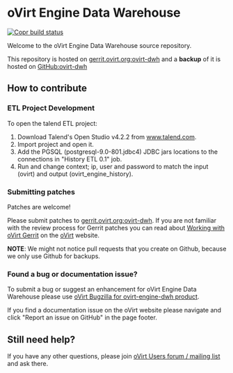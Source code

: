 # oVirt Engine Data Warehouse
[![Copr build status](https://copr.fedorainfracloud.org/coprs/ovirt/ovirt-master-snapshot/package/ovirt-engine-dwh/status_image/last_build.png)](https://copr.fedorainfracloud.org/coprs/ovirt/ovirt-master-snapshot/package/ovirt-engine-dwh/)

Welcome to the oVirt Engine Data Warehouse source repository.

This repository is hosted on [gerrit.ovirt.org:ovirt-dwh](https://gerrit.ovirt.org/#/admin/projects/ovirt-dwh)
and a **backup** of it is hosted on [GitHub:ovirt-dwh](https://github.com/oVirt/ovirt-dwh)


## How to contribute

### ETL Project Development

To open the talend ETL project:
1. Download Talend's Open Studio v4.2.2 from www.talend.com.
2. Import project and open it.
3. Add the PGSQL (postgresql-9.0-801.jdbc4) JDBC jars locations to the connections in "History ETL 0.1" job.
4. Run and change context; ip, user and password to match the input (ovirt) and output (ovirt_engine_history).


### Submitting patches

Patches are welcome!

Please submit patches to [gerrit.ovirt.org:ovirt-dwh](https://gerrit.ovirt.org/#/admin/projects/ovirt-dwh).
If you are not familiar with the review process for Gerrit patches you can read about [Working with oVirt Gerrit](https://ovirt.org/develop/dev-process/working-with-gerrit.html)
on the [oVirt](https://ovirt.org/) website.

**NOTE**: We might not notice pull requests that you create on Github, because we only use Github for backups.


### Found a bug or documentation issue?
To submit a bug or suggest an enhancement for oVirt Engine Data Warehouse please use
[oVirt Bugzilla for ovirt-engine-dwh product](https://bugzilla.redhat.com/enter_bug.cgi?product=ovirt-engine-dwh).

If you find a documentation issue on the oVirt website please navigate and click "Report an issue on GitHub" in the page footer.


## Still need help?
If you have any other questions, please join [oVirt Users forum / mailing list](https://lists.ovirt.org/admin/lists/users.ovirt.org/) and ask there.
